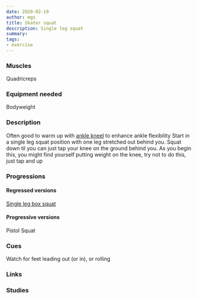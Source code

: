 ```yaml
---
date: 2020-02-19
author: mgs
title: Skater squat
description: Single leg squat
summary: 
tags: 
- exercise
---
```

### Muscles
Quadricreps
### Equipment needed
Bodyweight
### Description
Often good to warm up with [ankle kneel](/ankle-kneel) to enhance ankle flexibility
Start in a single leg squat position with one leg stretched out behind you. Squat down til you can just tap your knee on the ground behind you. 
As you begin this, you might find yourself putting weight on the knee, try not to do this, just tap and up
### Progressions
#### Regressed versions
[Single leg box squat](/single-leg-box-squat)
#### Progressive versions
Pistol Squat
### Cues
Watch for feet leading out (or in), or rolling
### Links
### Studies
<!--stackedit_data:
eyJoaXN0b3J5IjpbMzExMjc1MzIxXX0=
-->